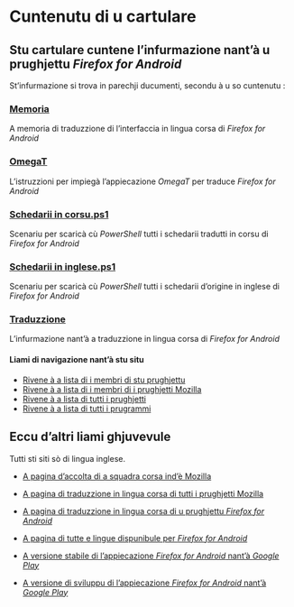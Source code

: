 # Cuntenutu di u cartulare

## Stu cartulare cuntene l’infurmazione nant’à u prughjettu _Firefox for Android_

St’infurmazione si trova in parechji ducumenti, secondu à u so cuntenutu :

### [Memoria](https://pontoon.mozilla.org/translation-memory/co.firefox-for-android.tmx)
A memoria di traduzzione di l’interfaccia in lingua corsa di _Firefox for Android_

### [OmegaT](OmegaT.md)
L’istruzzioni per impiegà l’appiecazione _OmegaT_ per traduce _Firefox for Android_

### [Schedarii in corsu.ps1](Schedarii%20in%20corsu.ps1)
Scenariu per scaricà cù _PowerShell_ tutti i schedarii tradutti in corsu di _Firefox for Android_

### [Schedarii in inglese.ps1](Schedarii%20in%20inglese.ps1)
Scenariu per scaricà cù _PowerShell_ tutti i schedarii d’origine in inglese di _Firefox for Android_

### [Traduzzione](Traduzzione.md)
L’infurmazione nant’à a traduzzione in lingua corsa di _Firefox for Android_

#### Liami di navigazione nant’à stu situ
- [Rivene à a lista di i membri di stu prughjettu](./)
- [Rivene à a lista di i membri di i prughjetti Mozilla](../)
- [Rivene à a lista di tutti i prughjetti](../../)
- [Rivene à a lista di tutti i prugrammi](../../../../../#readme)

## Eccu d’altri liami ghjuvevule
Tutti sti siti sò di lingua inglese.

- [A pagina d’accolta di a squadra corsa ind’è Mozilla](https://pontoon.mozilla.org/co/info/)

- [A pagina di traduzzione in lingua corsa di tutti i prughjetti Mozilla](https://pontoon.mozilla.org/co/)

- [A pagina di traduzzione in lingua corsa di u prughjettu _Firefox for Android_](https://pontoon.mozilla.org/co/firefox-for-android/)

- [A pagina di tutte e lingue dispunibule per _Firefox for Android_](https://pontoon.mozilla.org/projects/firefox-for-android/)

- [A versione stabile di l’appiecazione _Firefox for Android_ nant’à _Google Play_](https://play.google.com/store/apps/details?id=org.mozilla.firefox&hl=fr)

- [A versione di sviluppu di l’appiecazione _Firefox for Android_ nant’à _Google Play_](https://play.google.com/store/apps/details?id=org.mozilla.fenix.nightly)

